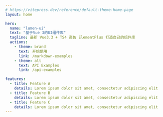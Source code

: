 ```yaml
---
# https://vitepress.dev/reference/default-theme-home-page
layout: home

hero:
  name: "lumen-ui"
  text: "基于Vue 3的UI组件库"
  tagline: 最新 Vue3.3 + TS4 高仿 ElementPlus 打造自己的组件库
  actions:
    - theme: brand
      text: 开始使用
      link: /markdown-examples
    - theme: alt
      text: API Examples
      link: /api-examples

features:
  - title: Feature A
    details: Lorem ipsum dolor sit amet, consectetur adipiscing elit
  - title: Feature B
    details: Lorem ipsum dolor sit amet, consectetur adipiscing elit
  - title: Feature C
    details: Lorem ipsum dolor sit amet, consectetur adipiscing elit
---
```


